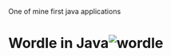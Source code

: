 One of mine first java applications
# Wordle in Java![wordle](https://user-images.githubusercontent.com/42487865/164407191-cc7eea1b-d456-4602-9335-aa424eff069a.png)

